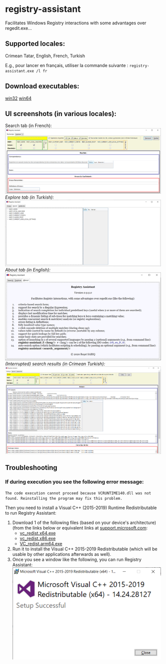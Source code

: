 # registry-assistant
Facilitates Windows Registry interactions with some advantages over regedit.exe... 

## Supported locales:
Crimean Tatar, English, French, Turkish

E.g., pour lancer en français, utiliser la commande suivante :
`registry-assistant.exe /l fr`

## Download executables:
[win32](https://github.com/haqer1/registry-assistant/raw/master/dist/registry-assistant.win32.exe)
[win64](https://github.com/haqer1/registry-assistant/raw/master/dist/registry-assistant.win64.exe)

## UI screenshots (in various locales):
Search tab (in French):
![Search tab (in French)](doc/include/img/intro/rechercher.fr.png)
*Explore tab (in Turkish):*
![Explore tab (in Turkish)](doc/include/img/intro/browsing.tr.png)
*About tab (in English):*
![About tab (in English)](doc/include/img/intro/about.en.png)
*(Interrupted) search results (in Crimean Turkish):*
![(Interrupted) search results (in Crimean Turkish)](doc/include/img/intro/search_results.crh.png)

## Troubleshooting
### If during execution you see the following error message:
`The code execution cannot proceed because VCRUNTIME140.dll was not found. Reinstalling the program may fix this problem.`

Then you need to install a Visual C++ (2015-2019) Runtime Redistributable to run Registry Assistant:
1. Download 1 of the following files (based on your device's architecture)
(from the links below or equivalent links at 
[support.microsoft.com](https://support.microsoft.com/en-gb/help/2977003/the-latest-supported-visual-c-downloads):
    - [vc_redist.x64.exe](https://aka.ms/vs/16/release/vc_redist.x64.exe)
    - [vc_redist.x86.exe](https://aka.ms/vs/16/release/vc_redist.x86.exe)
    - [VC_redist.arm64.exe](https://aka.ms/vs/16/release/VC_redist.arm64.exe)
2. Run it to install the Visual C++ 2015-2019 Redistributable (which will be usable by other applications afterwards as well).
3. Once you see a window like the following, you can run Registry Assistant:
![Redistributable installed](doc/include/img/troubleshooting/redistributable-installed.png)

